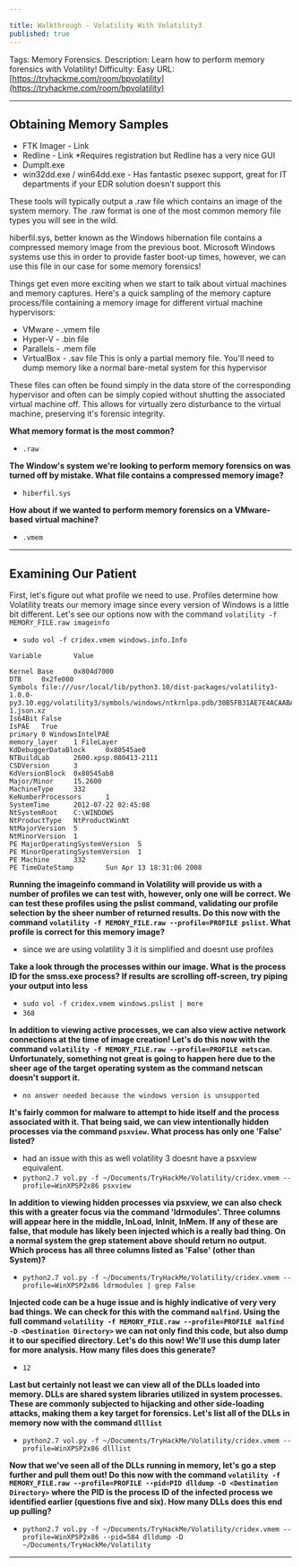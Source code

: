 ```yaml
---

title: Walkthrough - Volatility With Volatility3
published: true
---
```


Tags: Memory Forensics.
Description: Learn how to perform memory forensics with Volatility!
Difficulty: Easy
URL: [https://tryhackme.com/room/bpvolatility](https://tryhackme.com/room/bpvolatility)

* * *

## Obtaining Memory Samples

-    FTK Imager - Link
-    Redline - Link *Requires registration but Redline has a very nice GUI
-    DumpIt.exe
-    win32dd.exe / win64dd.exe - Has fantastic psexec support, great for IT departments if your EDR solution doesn't support this

These tools will typically output a .raw file which contains an image of the system memory. The .raw format is one of the most common memory file types you will see in the wild.

hiberfil.sys, better known as the Windows hibernation file contains a compressed memory image from the previous boot. Microsoft Windows systems use this in order to provide faster boot-up times, however, we can use this file in our case for some memory forensics!


Things get even more exciting when we start to talk about virtual machines and memory captures. Here's a quick sampling of the memory capture process/file containing a memory image for different virtual machine hypervisors:

-    VMware - .vmem file
-    Hyper-V - .bin file
-    Parallels - .mem file
-    VirtualBox - .sav file This is only a partial memory file. You'll need to dump memory like a normal bare-metal system for this hypervisor

These files can often be found simply in the data store of the corresponding hypervisor and often can be simply copied without shutting the associated virtual machine off. This allows for virtually zero disturbance to the virtual machine, preserving it's forensic integrity.

**What memory format is the most common?**

- `.raw`

**The Window's system we're looking to perform memory forensics on was turned off by mistake. What file contains a compressed memory image?**

- `hiberfil.sys`

**How about if we wanted to perform memory forensics on a VMware-based virtual machine?**

- `.vmem`

* * * 

## Examining Our Patient 

First, let's figure out what profile we need to use. Profiles determine how Volatility treats our memory image since every version of Windows is a little bit different. Let's see our options now with the command `volatility -f MEMORY_FILE.raw imageinfo`

- `sudo vol -f cridex.vmem windows.info.Info`

```
Variable        Value

Kernel Base     0x804d7000
DTB     0x2fe000
Symbols file:///usr/local/lib/python3.10/dist-packages/volatility3-1.0.0-py3.10.egg/volatility3/symbols/windows/ntkrnlpa.pdb/30B5FB31AE7E4ACAABA750AA241FF331-1.json.xz
Is64Bit False
IsPAE   True
primary 0 WindowsIntelPAE
memory_layer    1 FileLayer
KdDebuggerDataBlock     0x80545ae0
NTBuildLab      2600.xpsp.080413-2111
CSDVersion      3
KdVersionBlock  0x80545ab8
Major/Minor     15.2600
MachineType     332
KeNumberProcessors      1
SystemTime      2012-07-22 02:45:08
NtSystemRoot    C:\WINDOWS
NtProductType   NtProductWinNt
NtMajorVersion  5
NtMinorVersion  1
PE MajorOperatingSystemVersion  5
PE MinorOperatingSystemVersion  1
PE Machine      332
PE TimeDateStamp        Sun Apr 13 18:31:06 2008
```

**Running the imageinfo command in Volatility will provide us with a number of profiles we can test with, however, only one will be correct. We can test these profiles using the pslist command, validating our profile selection by the sheer number of returned results. Do this now with the command `volatility -f MEMORY_FILE.raw --profile=PROFILE pslist`. What profile is correct for this memory image?**

- since we are using volatility 3 it is simplified and doesnt use profiles

**Take a look through the processes within our image. What is the process ID for the smss.exe process? If results are scrolling off-screen, try piping your output into less**

- `sudo vol -f cridex.vmem windows.pslist | more`
- `368`

**In addition to viewing active processes, we can also view active network connections at the time of image creation! Let's do this now with the command `volatility -f MEMORY_FILE.raw --profile=PROFILE netscan`. Unfortunately, something not great is going to happen here due to the sheer age of the target operating system as the command netscan doesn't support it.**

- `no answer needed because the windows version is unsupported`

**It's fairly common for malware to attempt to hide itself and the process associated with it. That being said, we can view intentionally hidden processes via the command `psxview`. What process has only one 'False' listed?**

- had an issue with this as well volatility 3 doesnt have a psxview equivalent.
- `python2.7 vol.py -f ~/Documents/TryHackMe/Volatility/cridex.vmem --profile=WinXPSP2x86 psxview`

**In addition to viewing hidden processes via psxview, we can also check this with a greater focus via the command 'ldrmodules'. Three columns will appear here in the middle, InLoad, InInit, InMem. If any of these are false, that module has likely been injected which is a really bad thing. On a normal system the grep statement above should return no output. Which process has all three columns listed as 'False' (other than System)?**

- `python2.7 vol.py -f ~/Documents/TryHackMe/Volatility/cridex.vmem --profile=WinXPSP2x86 ldrmodules | grep False`

**Injected code can be a huge issue and is highly indicative of very very bad things. We can check for this with the command `malfind`. Using the full command `volatility -f MEMORY_FILE.raw --profile=PROFILE malfind -D <Destination Directory>` we can not only find this code, but also dump it to our specified directory. Let's do this now! We'll use this dump later for more analysis. How many files does this generate?**

- `12`

**Last but certainly not least we can view all of the DLLs loaded into memory. DLLs are shared system libraries utilized in system processes. These are commonly subjected to hijacking and other side-loading attacks, making them a key target for forensics. Let's list all of the DLLs in memory now with the command `dlllist`**

- `python2.7 vol.py -f ~/Documents/TryHackMe/Volatility/cridex.vmem --profile=WinXPSP2x86 dlllist`

**Now that we've seen all of the DLLs running in memory, let's go a step further and pull them out! Do this now with the command `volatility -f MEMORY_FILE.raw --profile=PROFILE --pid=PID dlldump -D <Destination Directory>` where the PID is the process ID of the infected process we identified earlier (questions five and six). How many DLLs does this end up pulling?**

- `python2.7 vol.py -f ~/Documents/TryHackMe/Volatility/cridex.vmem --profile=WinXPSP2x86 --pid=584 dlldump -D ~/Documents/TryHackMe/Volatility`

* * * 

